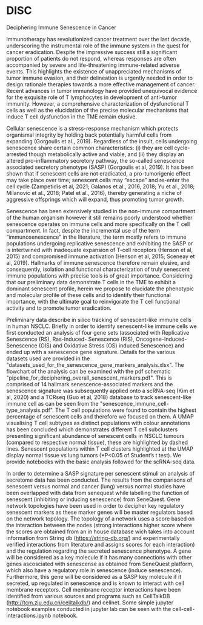 # DISC
Deciphering Immune Senescence in Cancer

Immunotherapy has revolutionized cancer treatment over the last decade, underscoring the instrumental role of the immune system in the quest for cancer eradication. Despite the impressive success still a significant proportion of patients do not respond, whereas responses are often accompanied by severe and life-threatening immune-related adverse events. This highlights the existence of unappreciated mechanisms of tumor immune evasion, and their delineation is urgently needed in order to design rationale therapies towards a more effective management of cancer. Recent advances in tumor immunology have provided unequivocal evidence for the exquisite role of T lymphocytes in development of anti-tumor immunity. However, a comprehensive characterization of dysfunctional T cells as well as the elucidation of the precise molecular mechanisms that induce T cell dysfunction in the TME remain elusive. 

Cellular senescence is a stress-response mechanism which protects organismal integrity by holding back potentially harmful cells from expanding (Gorgoulis et al., 2019). Regardless of the insult, cells undergoing senescence share certain common characteristics: (i) they are cell cycle-arrested though metabolically active and viable, and (ii) they display an altered pro-inflammatory secretory pathway, the so-called senescence associated secretory phenotype (SASP) (Gorgoulis et al, 2019). It has been shown that if senescent cells are not eradicated, a pro-tumorigenic effect may take place over time; senescent cells may “escape” and re-enter the cell cycle (Zampetidis et al, 2021; Galanos et al., 2016, 2018; Yu et al., 2018; Milanovic et al., 2018; Patel et al., 2016), thereby generating a niche of aggressive offsprings which will expand, thus promoting tumor growth. 

Senescence has been extensively studied in the non-immune compartment of the human organism however it still remains poorly understood whether senescence operates on immune cells and more specifically on the T cell compartment. In fact, despite the incremental use of the term “immunosenescence” in the literature, the term mostly refers to immune populations undergoing replicative senescence and exhibiting the SASP or is intertwined with inadequate expansion of T-cell receptors (Henson et al, 2015) and compromised immune activation (Henson et al, 2015; Sceneay et al, 2019). Hallmarks of immune senescence therefore remain elusive, and consequently, isolation and functional characterization of truly senescent immune populations with precise tools is of great importance. Considering that our preliminary data demonstrate T cells in the TME to exhibit a dominant senescent profile, herein we propose to elucidate the phenotypic and molecular profile of these cells and to identify their functional importance, with the ultimate goal to reinvigorate the T cell functional activity and to promote tumor eradication.

 Preliminary data describe in silico tracking of senescent-like immune cells in human NSCLC. Briefly in order to identify senescent-like immune cells we first conducted an analysis of four gene sets (associated with Replicative Senescence (RS), Ras-Induced- Senescence (RIS), Oncogene-Induced-Senescence (OIS) and Oxidative Stress (OS) induced Senescence) and  ended up with a senescence gene signature. Details for the various datasets used are provided in the "datasets_used_for_the_senescence_gene_markers_analysis.xlsx". The flowchart of the analysis can be examined with the pdf schematic "pipeline_for_deciphering_overall_senescent_markers.pdf". This is comprised of 14 hallmark senescence-associated markers and the senescence signature was subsequently applied onto a scRNA-seq (Kim et al, 2020) and a TCRseq (Guo et al, 2018) database to track senescent-like immune cell as can be seen from the "senescence_immune_cell-type_analysis.pdf". The T cell populations were found to contain the highest percentage of senescent cells and therefore we focused on them. A UMAP visualising T cell subtypes as distinct populations with colour annotations has been concluded which demonstrates different T cell subclusters presenting significant abundance of senescent cells in NSCLC tumours (compared to respective normal tissue), these are highlighted by dashed lines. Senescent populations within T cell clusters highlighted at the UMAP display normal tissue vs lung tumors (*P<0.05 of Student’s t test). We provide notebooks with the basic analysis followed for the scRNA-seq data.
 
   In order to determine a SASP signature per senescent stimuli an analysis of secretome data has been conducted. The results from the comparisons of senescent versus normal and cancer (lung) versus normal studies have been overlapped with data from senequest while labelling the function of senescent (inhibiting or inducing senescence) from SeneQuest. Gene network topologies have been used in order to decipher key regulatory senescent markers as these marker genes will be master regulators based on the network topology. The topology of a network uses a score based on the interaction between the nodes (strong interactions higher score where the scores are obtained from an in house database wich takes into account information from String db (https://string-db.org/) and experimentally verified interactions from literature and assigns scores for each interaction) and the regulation regarding the secreted senescence phenotype. A gene will be considered as a key molecule if it has many connections with other genes ascosciated with senescense as obtained from SeneQuest platform, which also have a regulatory role in senescence (induce senescence). Furthermore, this gene will be considered as a SASP key molecule if it secreted, up regulated in senescence and is known to interact with cell membrane receptors. Cell membrane receptor interactions have been identified from various sources and programs such as CellTalkDB (http://tcm.zju.edu.cn/celltalkdb/) and cellnet. Some simple jupyter notebook examples conducted in jupyter lab can be seen with the  cell-cell-interactions.ipynb notebook.
